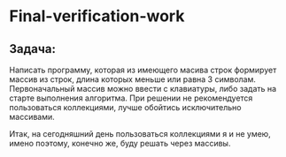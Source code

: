 # Final-verification-work

## **Задача**: 
Написать программу, которая из имеющего масива строк формирует массив из строк, длина которых меньше или равна 3 символам. Первоначальный массив можно ввести с клавиатуры, либо задать на старте выполнения алгоритма. При решении не рекомендуется пользоваться коллекциями, лучше обойтись исключительно массивами.

Итак, на сегодняшний день пользоваться коллекциями я и не умею, имено поэтому, конечно же, буду решать через массивы.
